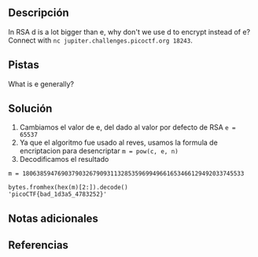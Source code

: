 ## Descripción
In RSA d is a lot bigger than e, why don't we use d to encrypt instead of e? Connect with `nc jupiter.challenges.picoctf.org 18243`.
## Pistas
What is e generally?
## Solución 
1. Cambiamos el valor de e, del dado al valor por defecto de RSA `e = 65537`
2. Ya que el algoritmo fue usado al reves, usamos la formula de encriptacion para desencriptar `m = pow(c, e, n)`
3. Decodificamos el resultado
```
m = 180638594769037903267909311328535969949661653466129492033745533

bytes.fromhex(hex(m)[2:]).decode()
'picoCTF{bad_1d3a5_4783252}'
```

## Notas adicionales

## Referencias